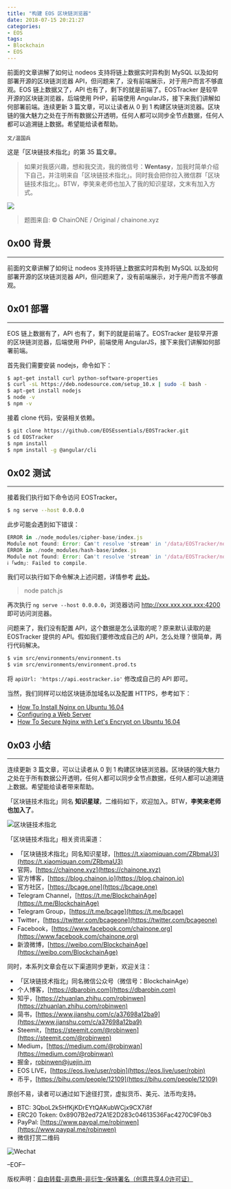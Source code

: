 ```yaml
---
title: "构建 EOS 区块链浏览器"
date: 2018-07-15 20:21:27
categories:
- EOS
tags:
- Blockchain
- EOS
---
```

前面的文章讲解了如何让 nodeos 支持将链上数据实时异构到 MySQL 以及如何部署开源的区块链浏览器 API，但问题来了，没有前端展示，对于用户而言不够直观。EOS 链上数据又了，API 也有了，剩下的就是前端了。EOSTracker 是较早开源的区块链浏览器，后端使用 PHP，前端使用 AngularJS，接下来我们讲解如何部署前端。连续更新 3 篇文章，可以让读者从 0 到 1 构建区块链浏览器。区块链的强大魅力之处在于所有数据公开透明，任何人都可以同步全节点数据，任何人都可以追溯链上数据。希望能给读者帮助。
<!-- more -->

`文/温国兵`

这是「区块链技术指北」的第 35 篇文章。

> 如果对我感兴趣，想和我交流，我的微信号：**Wentasy**，加我时简单介绍下自己，并注明来自「区块链技术指北」。同时我会把你拉入微信群「区块链技术指北」。BTW，李笑来老师也加入了我的知识星球，文末有加入方式。

![](https://i.imgur.com/smxzEPJ.png)

> 题图来自: © ChainONE / Original / chainone.xyz

## 0x00 背景
***

前面的文章讲解了如何让 nodeos 支持将链上数据实时异构到 MySQL 以及如何部署开源的区块链浏览器 API，但问题来了，没有前端展示，对于用户而言不够直观。

## 0x01 部署
***

EOS 链上数据有了，API 也有了，剩下的就是前端了。EOSTracker 是较早开源的区块链浏览器，后端使用 PHP，前端使用 AngularJS，接下来我们讲解如何部署前端。

首先我们需要安装 nodejs，命令如下：

``` bash
$ apt-get install curl python-software-properties
$ curl -sL https://deb.nodesource.com/setup_10.x | sudo -E bash -
$ apt-get install nodejs
$ node -v
$ npm -v
```

接着 clone 代码，安装相关依赖。

``` bash
$ git clone https://github.com/EOSEssentials/EOSTracker.git
$ cd EOSTracker
$ npm install
$ npm install -g @angular/cli
```

## 0x02 测试
***

接着我们执行如下命令访问 EOSTracker。

``` bash
$ ng serve --host 0.0.0.0
```

此步可能会遇到如下错误：

``` js
ERROR in ./node_modules/cipher-base/index.js
Module not found: Error: Can't resolve 'stream' in '/data/EOSTracker/node_modules/cipher-base'
ERROR in ./node_modules/hash-base/index.js
Module not found: Error: Can't resolve 'stream' in '/data/EOSTracker/node_modules/hash-base'
ℹ ｢wdm｣: Failed to compile.
```

我们可以执行如下命令解决上述问题，详情参考 [此处](https://github.com/EOSEssentials/EOSTracker/issues/62)。

> node patch.js

再次执行 `ng serve --host 0.0.0.0`，浏览器访问 http://xxx.xxx.xxx.xxx:4200 即可访问浏览器。

问题来了，我们没有配置 API，这个数据是怎么读取的呢？原来默认读取的是 EOSTracker 提供的 API。假如我们要修改成自己的 API，怎么处理？很简单，两行代码解决。

``` bash
$ vim src/environments/environment.ts
$ vim src/environments/environment.prod.ts
```

将 `apiUrl: 'https://api.eostracker.io'` 修改成自己的 API 即可。

当然，我们同样可以给区块链添加域名以及配置 HTTPS，参考如下：

* [How To Install Nginx on Ubuntu 16.04](https://www.digitalocean.com/community/tutorials/how-to-install-nginx-on-ubuntu-16-04)
* [Configuring a Web Server](https://symfony.com/doc/current/setup/web_server_configuration.html)
* [How To Secure Nginx with Let's Encrypt on Ubuntu 16.04](https://www.digitalocean.com/community/tutorials/how-to-secure-nginx-with-let-s-encrypt-on-ubuntu-16-04)

## 0x03 小结
***

连续更新 3 篇文章，可以让读者从 0 到 1 构建区块链浏览器。区块链的强大魅力之处在于所有数据公开透明，任何人都可以同步全节点数据，任何人都可以追溯链上数据。希望能给读者带来帮助。

「区块链技术指北」同名 **知识星球**，二维码如下，欢迎加入。BTW，**李笑来老师也加入了**。

![区块链技术指北](https://i.imgur.com/RBmpxTL.jpg)

「区块链技术指北」相关资讯渠道：

* 「区块链技术指北」同名知识星球，[https://t.xiaomiquan.com/ZRbmaU3](https://t.xiaomiquan.com/ZRbmaU3)
* 官网，[https://chainone.xyz](https://chainone.xyz)
* 官方博客，[https://blog.chainon.io](https://blog.chainon.io)
* 官方社区，[https://bcage.one](https://bcage.one)
* Telegram Channel，[https://t.me/BlockchainAge](https://t.me/BlockchainAge)
* Telegram Group，[https://t.me/bcage](https://t.me/bcage)
* Twitter，[https://twitter.com/bcageone](https://twitter.com/bcageone)
* Facebook，[https://www.facebook.com/chainone.org](https://www.facebook.com/chainone.org)
* 新浪微博，[https://weibo.com/BlockchainAge](https://weibo.com/BlockchainAge)

同时，本系列文章会在以下渠道同步更新，欢迎关注：

* 「区块链技术指北」同名微信公众号（微信号：BlockchainAge）
* 个人博客，[https://dbarobin.com](https://dbarobin.com)
* 知乎，[https://zhuanlan.zhihu.com/robinwen](https://zhuanlan.zhihu.com/robinwen)
* 简书，[https://www.jianshu.com/c/a37698a12ba9](https://www.jianshu.com/c/a37698a12ba9)
* Steemit，[https://steemit.com/@robinwen](https://steemit.com/@robinwen)
* Medium，[https://medium.com/@robinwan](https://medium.com/@robinwan)
* 掘金，[robinwen@juejin.im](https://juejin.im/user/5673ccae60b2260ee435f89a/posts)
* EOS LIVE，[https://eos.live/user/robin](https://eos.live/user/robin)
* 币乎，[https://bihu.com/people/12109](https://bihu.com/people/12109)

原创不易，读者可以通过如下途径打赏，虚拟货币、美元、法币均支持。

* BTC: 3QboL2k5HfKjKDrEYtQAKubWCjx9CX7i8f
* ERC20 Token: 0x8907B2ed72A1E2D283c04613536Fac4270C9F0b3
* PayPal: [https://www.paypal.me/robinwen](https://www.paypal.me/robinwen)
* 微信打赏二维码

![Wechat](https://i.imgur.com/SzoNl5b.jpg)

–EOF–

版权声明：[自由转载-非商用-非衍生-保持署名（创意共享4.0许可证）](http://creativecommons.org/licenses/by-nc-nd/4.0/deed.zh)

